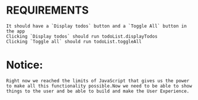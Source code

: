 REQUIREMENTS
================================================================
	It should have a `Display todos` button and a `Toggle All` button in the app
	Clicking `Display todos` should run todoList.displayTodos
	Clicking `Toggle all` should run todoList.toggleAll


Notice: 
=================================================================
	Right now we reached the limits of JavaScript that gives us the power to make all this functionality possible.Now we need to be able to show things to the user and be able to build and make the User Experience.
